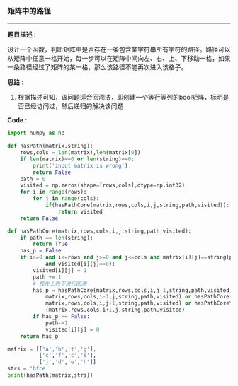 ### 矩阵中的路径

---

__题目描述__ :

设计一个函数，判断矩阵中是否存在一条包含某字符串所有字符的路径。路径可以从矩阵中任意一格开始，每一步可以在矩阵中间向左、右、上、下移动一格，如果一条路径经过了矩阵的某一格，那么该路径不能再次进入该格子。

__思路__ :

1. 根据描述可知，该问题适合回溯法，即创建一个等行等列的bool矩阵，标明是否已经访问过，然后递归的解决该问题

__Code__ :

```python
import numpy as np

def hasPath(matrix,string):
    rows,cols = len(matrix),len(matrix[0])
    if len(matrix)==0 or len(string)==0:
        print('input matrix is wrong')
        return False
    path = 0
    visited = np.zeros(shape=[rows,cols],dtype=np.int32)
    for i in range(rows):
        for j in range(cols):
            if(hasPathCore(matrix,rows,cols,i,j,string,path,visited)):
                return visited
    return False

def hasPathCore(matrix,rows,cols,i,j,string,path,visited):
    if path == len(string):
        return True
    has_p = False
    if(i>=0 and i<=rows and j>=0 and j<=cols and matrix[i][j]==string[path]
            and visited[i][j]==0):
        visited[i][j] = 1
        path += 1
        # 按左上右下进行回溯
        has_p = hasPathCore(matrix,rows,cols,i,j-1,string,path,visited) or hasPathCore(
            matrix,rows,cols,i-1,j,string,path,visited) or hasPathCore(
            matrix,rows,cols,i,j+1,string,path,visited) or hasPathCore\
            (matrix,rows,cols,i+1,j,string,path,visited)
        if has_p == False:
            path-=1
            visited[i][j] = 0
    return has_p

matrix = [['a','b','t','g'],
          ['c','f','c','s'],
          ['j','d','e','h']]
strs = 'bfce'
print(hasPath(matrix,strs))
```

